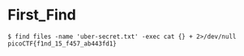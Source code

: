 # First_Find

```shell
$ find files -name 'uber-secret.txt' -exec cat {} + 2>/dev/null 
picoCTF{f1nd_15_f457_ab443fd1}
```